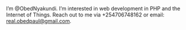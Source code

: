 I’m @ObedNyakundi.
I’m interested in web development in PHP and the Internet of Things.
Reach out to me via +254706748162 or email: real.obedpaul@gmail.com.

